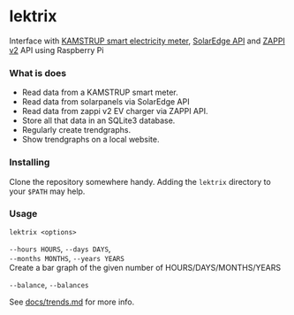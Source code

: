 # lektrix
 Interface with [KAMSTRUP smart electricity meter](https://www.kamstrup.com/), [SolarEdge API](https://www.solaredge.com/) and [ZAPPI v2](https://myenergi.com/) API using Raspberry Pi

### What is does
 * Read data from a KAMSTRUP smart meter.
 * Read data from solarpanels via SolarEdge API
 * Read data from zappi v2 EV charger via ZAPPI API.
 * Store all that data in an SQLite3 database.
 * Regularly create trendgraphs.
 * Show trendgraphs on a local website.

### Installing
Clone the repository somewhere handy. Adding the `lektrix` directory to your `$PATH` may help.


### Usage
`lektrix <options>`

 `--hours HOURS`,
 `--days DAYS`,  
 `--months MONTHS`,
 `--years YEARS`  
Create a bar graph of the given number of HOURS/DAYS/MONTHS/YEARS

 `--balance`, 
 `--balances`

See [docs/trends.md](./docs/trends.md) for more info.

